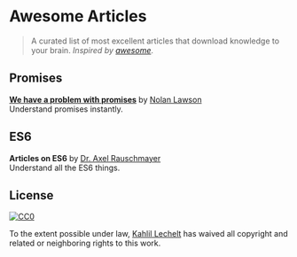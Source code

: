# Awesome Articles

> A curated list of most excellent articles that download knowledge to your brain. _Inspired by [awesome](https://github.com/sindresorhus/awesome)_.

## Promises

**[We have a problem with promises](http://pouchdb.com/2015/05/18/we-have-a-problem-with-promises.html)** by [Nolan Lawson](https://twitter.com/nolanlawson)  
Understand promises instantly.

## ES6
**Articles on ES6** by [Dr. Axel Rauschmayer](http://twitter.com/rauschma)  
Understand all the ES6 things.

## License

[![CC0](http://i.creativecommons.org/p/zero/1.0/88x31.png)](http://creativecommons.org/publicdomain/zero/1.0/)

To the extent possible under law, [Kahlil Lechelt](http://sindresorhus.com) has waived all copyright and related or neighboring rights to this work.
